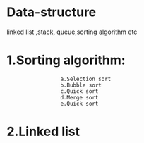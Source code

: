 # Data-structure
linked list ,stack, queue,sorting algorithm etc
# 1.Sorting algorithm:
                     a.Selection sort
                     b.Bubble sort
                     c.Quick sort
                     d.Merge sort
                     e.Quick sort

# 2.Linked list
